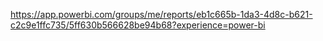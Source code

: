 https://app.powerbi.com/groups/me/reports/eb1c665b-1da3-4d8c-b621-c2c9e1ffc735/5ff630b566628be94b68?experience=power-bi
